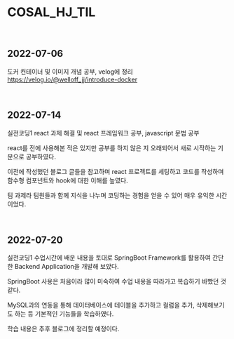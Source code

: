 # COSAL_HJ_TIL


<br />

## 2022-07-06
도커 컨테이너 및 이미지 개념 공부, velog에 정리
https://velog.io/@welloff_jj/introduce-docker

<br />

## 2022-07-14

실전코딩1 react 과제 해결 및 react 프레임워크 공부, javascript 문법 공부

react를 전에 사용해본 적은 있지만 공부를 하지 않은 지 오래되어서 새로 시작하는 기분으로 공부하였다.

이전에 작성했던 블로그 글들을 참고하며 react 프로젝트를 세팅하고 코드를 작성하며 함수형 컴포넌트와 hook에 대한 이해를 높였다.

팀 과제라 팀원들과 함께 지식을 나누며 코딩하는 경험을 얻을 수 있어 매우 유익한 시간이었다.

<br />

## 2022-07-20

실전코딩1 수업시간에 배운 내용을 토대로 SpringBoot Framework를 활용하여 간단한 Backend Application을 개발해 보았다.

SpringBoot 사용은 처음이라 많이 미숙하여 수업 내용을 따라가고 복습하기 바빴던 것 같다.

MySQL과의 연동을 통해 데이터베이스에 테이블을 추가하고 컬럼을 추가, 삭제해보기도 하는 등 기본적인 기능들을 학습하였다.

학습 내용은 추후 블로그에 정리할 예정이다.
